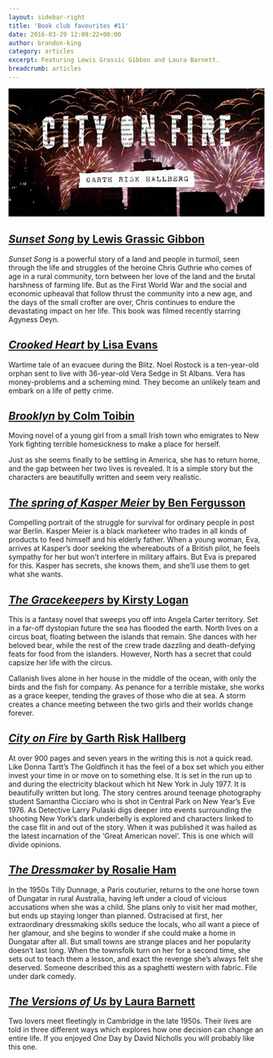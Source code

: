 ```yaml
---
layout: sidebar-right
title: 'Book club favourites #11'
date: 2016-03-29 12:09:22+00:00
author: brandon-king
category: articles
excerpt: Featuring Lewis Grassic Gibbon and Laura Barnett.
breadcrumb: articles
---
```

![City on Fire by Garth Risk Hallberg](/images/featured/featured-city-on-fire.jpg)

## [<cite>Sunset Song</cite> by Lewis Grassic Gibbon](http://suffolk.spydus.co.uk/cgi-bin/spydus.exe/ENQ/OPAC/BIBENQ/25582289?QRY=CTIBIB%3C%20IRN%28873004%29&QRYTEXT=Sunset%20song)

<cite>Sunset Song</cite> is a powerful story of a land and people in turmoil, seen through the life and struggles of the heroine Chris Guthrie who comes of age in a rural community, torn between her love of the land and the brutal harshness of farming life. But as the First World War and the social and economic upheaval that follow thrust the community into a new age, and the days of the small crofter are over, Chris continues to endure the devastating impact on her life. This book was filmed recently starring Agyness Deyn.

## [<cite>Crooked Heart</cite> by Lisa Evans](http://suffolk.spydus.co.uk/cgi-bin/spydus.exe/ENQ/OPAC/BIBENQ/25583698?QRY=CTIBIB%3C%20IRN%28919317%29&QRYTEXT=Crooked%20heart)

Wartime tale of an evacuee during the Blitz. Noel Rostock is a ten-year-old orphan sent to live with 36-year-old Vera Sedge in St Albans.&nbsp;Vera has money-problems and a scheming mind. They become an unlikely team and embark on a life of petty crime.

## [<cite>Brooklyn</cite> by Colm Toibin](http://suffolk.spydus.co.uk/cgi-bin/spydus.exe/ENQ/OPAC/BIBENQ/25584734?QRY=CTIBIB%3C%20IRN%28125462%29&QRYTEXT=Brooklyn)

Moving novel of a young girl from a small Irish town who emigrates to New York fighting terrible homesickness to make a place for herself.

Just as she seems finally to be settling in America, she has to return home, and the gap between her two lives is revealed. It is a simple story but the characters are beautifully written and seem very realistic.

## [<cite>The spring of Kasper Meier</cite> by Ben Fergusson](http://suffolk.spydus.co.uk/cgi-bin/spydus.exe/ENQ/OPAC/BIBENQ/25585478?QRY=CTIBIB%3C%20IRN%2834006179%29&QRYTEXT=The%20spring%20of%20Kasper%20Meier)

Compelling portrait of the struggle for survival for ordinary people in post war Berlin. Kasper Meier is a black marketeer who trades in all kinds of products to feed himself and his elderly father. When a young woman, Eva, arrives at Kasper’s door seeking the whereabouts of a British pilot, he feels sympathy for her but won’t interfere in military affairs. But Eva is prepared for this. Kasper has secrets, she knows them, and she’ll use them to get what she wants.

## [<cite>The Gracekeepers</cite> by Kirsty Logan](http://suffolk.spydus.co.uk/cgi-bin/spydus.exe/ENQ/OPAC/BIBENQ/25586012?QRY=CTIBIB%3C%20IRN%2848743341%29&QRYTEXT=The%20gracekeepers)

This is a fantasy novel that sweeps you off into Angela Carter territory. Set in a far-off dystopian future the sea has flooded the earth. North lives on a circus boat, floating between the islands that remain. She dances with her beloved bear, while the rest of the crew trade dazzling and death-defying feats for food from the islanders. However, North has a secret that could capsize her life with the circus.

Callanish lives alone in her house in the middle of the ocean, with only the birds and the fish for company. As penance for a terrible mistake, she works as a grace keeper, tending the graves of those who die at sea. A storm creates a chance meeting between the two girls and their worlds change forever.

## [<cite>City on Fire</cite> by Garth Risk Hallberg](http://suffolk.spydus.co.uk/cgi-bin/spydus.exe/ENQ/OPAC/BIBENQ/25581062?QRY=CTIBIB%3C%20IRN%289541469%29&QRYTEXT=City%20on%20fire)

At over 900 pages and seven years in the writing this is not a quick read. Like Donna Tartt’s The Goldfinch it has the feel of a box set which you either invest your time in or move on to something else. It is set in the run up to and during the electricity blackout which hit New York in July 1977. It is beautifully written but long. The story centres around teenage photography student Samantha Cicciaro who is shot in Central Park on New Year’s Eve 1976. As Detective Larry Pulaski digs deeper into events surrounding the shooting New York’s dark underbelly is explored and characters linked to the case flit in and out of the story. When it was published it was hailed as the latest incarnation of the ‘Great American novel’. This is one which will divide opinions.

## [<cite>The Dressmaker</cite> by Rosalie Ham](http://suffolk.spydus.co.uk/cgi-bin/spydus.exe/ENQ/OPAC/BIBENQ/25593994?QRY=CTIBIB%3C%20IRN%2842732%29&QRYTEXT=The%20dressmaker)

In the 1950s Tilly Dunnage, a Paris couturier, returns to the one horse town of Dungatar in rural Australia, having left under a cloud of vicious accusations when she was a child. She plans only to visit her mad mother, but ends up staying longer than planned. Ostracised at first, her extraordinary dressmaking skills seduce the locals, who all want a piece of her glamour, and she begins to wonder if she could make a home in Dungatar after all. But small towns are strange places and her popularity doesn’t last long. When the townsfolk turn on her for a second time, she sets out to teach them a lesson, and exact the revenge she’s always felt she deserved. Someone described this as a spaghetti western with fabric. File under dark comedy.

## [<cite>The Versions of Us</cite> by Laura Barnett](http://suffolk.spydus.co.uk/cgi-bin/spydus.exe/ENQ/OPAC/BIBENQ/25594701?QRY=CTIBIB%3C%20IRN%2849813308%29&QRYTEXT=The%20versions%20of%20us)

Two lovers meet fleetingly in Cambridge in the late 1950s. Their lives are told in three different ways which explores how one decision can change an entire life. If you enjoyed <cite>One</cite> Day by David Nicholls you will probably like this one.
